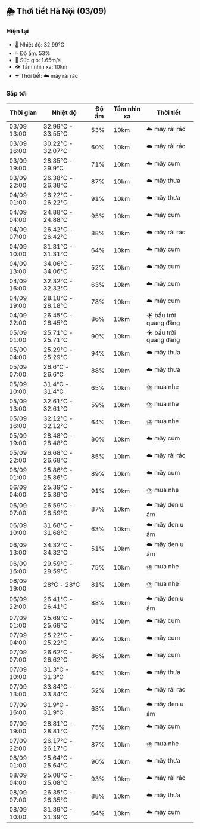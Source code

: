 ## 🌦️ Thời tiết Hà Nội (03/09)

### Hiện tại

- 🌡️ Nhiệt độ: 32.99℃
- 💦 Độ ẩm: 53%
- 💨 Sức gió: 1.65m/s
- 👁️ Tầm nhìn xa: 10km
- ☂️ Thời tiết: ☁️ mây rải rác

### Sắp tới

| Thời gian | Nhiệt độ | Độ ẩm | Tầm nhìn xa | Thời tiết |
| --- | --- | --- | --- | --- |
| 03/09 13:00 | 32.99℃ - 33.55℃ | 53% | 10km | ☁️ mây rải rác |
| 03/09 16:00 | 30.22℃ - 32.07℃ | 60% | 10km | ☁️ mây rải rác |
| 03/09 19:00 | 28.35℃ - 29.9℃ | 71% | 10km | ☁️ mây cụm |
| 03/09 22:00 | 26.38℃ - 26.38℃ | 87% | 10km | ☁️ mây thưa |
| 04/09 01:00 | 26.22℃ - 26.22℃ | 91% | 10km | ☁️ mây thưa |
| 04/09 04:00 | 24.88℃ - 24.88℃ | 95% | 10km | ☁️ mây cụm |
| 04/09 07:00 | 26.42℃ - 26.42℃ | 88% | 10km | ☁️ mây rải rác |
| 04/09 10:00 | 31.31℃ - 31.31℃ | 64% | 10km | ☁️ mây cụm |
| 04/09 13:00 | 34.06℃ - 34.06℃ | 52% | 10km | ☁️ mây cụm |
| 04/09 16:00 | 32.32℃ - 32.32℃ | 63% | 10km | ☁️ mây cụm |
| 04/09 19:00 | 28.18℃ - 28.18℃ | 78% | 10km | ☁️ mây cụm |
| 04/09 22:00 | 26.45℃ - 26.45℃ | 86% | 10km | ☀️ bầu trời quang đãng |
| 05/09 01:00 | 25.71℃ - 25.71℃ | 90% | 10km | ☀️ bầu trời quang đãng |
| 05/09 04:00 | 25.29℃ - 25.29℃ | 94% | 10km | ☁️ mây thưa |
| 05/09 07:00 | 26.6℃ - 26.6℃ | 88% | 10km | ☁️ mây thưa |
| 05/09 10:00 | 31.4℃ - 31.4℃ | 65% | 10km | ⛈️ mưa nhẹ |
| 05/09 13:00 | 32.61℃ - 32.61℃ | 59% | 10km | ⛈️ mưa nhẹ |
| 05/09 16:00 | 32.12℃ - 32.12℃ | 64% | 10km | ⛈️ mưa nhẹ |
| 05/09 19:00 | 28.48℃ - 28.48℃ | 80% | 10km | ☁️ mây cụm |
| 05/09 22:00 | 26.68℃ - 26.68℃ | 85% | 10km | ☁️ mây rải rác |
| 06/09 01:00 | 25.86℃ - 25.86℃ | 89% | 10km | ☁️ mây cụm |
| 06/09 04:00 | 25.39℃ - 25.39℃ | 91% | 10km | ⛈️ mưa nhẹ |
| 06/09 07:00 | 26.59℃ - 26.59℃ | 87% | 10km | ☁️ mây đen u ám |
| 06/09 10:00 | 31.68℃ - 31.68℃ | 63% | 10km | ☁️ mây đen u ám |
| 06/09 13:00 | 34.32℃ - 34.32℃ | 51% | 10km | ☁️ mây đen u ám |
| 06/09 16:00 | 29.59℃ - 29.59℃ | 75% | 10km | ⛈️ mưa nhẹ |
| 06/09 19:00 | 28℃ - 28℃ | 81% | 10km | ⛈️ mưa nhẹ |
| 06/09 22:00 | 26.41℃ - 26.41℃ | 88% | 10km | ☁️ mây đen u ám |
| 07/09 01:00 | 25.69℃ - 25.69℃ | 91% | 10km | ☁️ mây cụm |
| 07/09 04:00 | 25.22℃ - 25.22℃ | 92% | 10km | ☁️ mây cụm |
| 07/09 07:00 | 26.62℃ - 26.62℃ | 86% | 10km | ☁️ mây cụm |
| 07/09 10:00 | 31.3℃ - 31.3℃ | 64% | 10km | ☁️ mây thưa |
| 07/09 13:00 | 33.84℃ - 33.84℃ | 52% | 10km | ☁️ mây rải rác |
| 07/09 16:00 | 31.9℃ - 31.9℃ | 63% | 10km | ☁️ mây đen u ám |
| 07/09 19:00 | 28.81℃ - 28.81℃ | 75% | 10km | ☁️ mây cụm |
| 07/09 22:00 | 26.17℃ - 26.17℃ | 87% | 10km | ⛈️ mưa nhẹ |
| 08/09 01:00 | 25.64℃ - 25.64℃ | 90% | 10km | ☁️ mây thưa |
| 08/09 04:00 | 25.08℃ - 25.08℃ | 93% | 10km | ☁️ mây rải rác |
| 08/09 07:00 | 26.35℃ - 26.35℃ | 88% | 10km | ☁️ mây thưa |
| 08/09 10:00 | 31.39℃ - 31.39℃ | 64% | 10km | ☁️ mây cụm |

